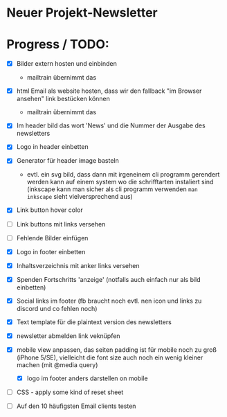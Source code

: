# Neuer Projekt-Newsletter #



# Progress / TODO:

- [X] Bilder extern hosten und einbinden
  - mailtrain übernimmt das

- [X] html Email als website hosten, dass wir den fallback "im Browser ansehen" link bestücken können
  - mailtrain übernimmt das

- [X] Im header bild das wort 'News' und die Nummer der Ausgabe des newsletters
- [X] Logo in header einbetten
- [X] Generator für header image basteln
  - evtl. ein svg bild, dass dann mit irgeneinem cli programm gerendert werden kann auf einem system wo die schrifftarten instaliert sind (inkscape kann man sicher als cli programm verwenden `man inkscape` sieht vielversprechend aus)
- [X] Link button hover color
- [ ] Link buttons mit links versehen
- [ ] Fehlende Bilder einfügen
- [X] Logo in footer einbetten

- [X] Inhaltsverzeichnis mit anker links versehen

- [X] Spenden Fortschritts 'anzeige' (notfalls auch einfach nur als bild einbetten)

- [X] Social links im footer (fb braucht noch evtl. nen icon und links zu discord und co fehlen noch)

- [X] Text template für die plaintext version des newsletters

- [X] newsletter abmelden link veknüpfen

- [X] mobile view anpassen, das seiten padding ist für mobile noch zu groß (iPhone 5/SE),
vielleicht die font size auch noch ein wenig kleiner machen (mit @media query)
  - [X] logo im footer anders darstellen on mobile

- [ ] CSS - apply some kind of reset sheet

- [ ] Auf den 10 häufigsten Email clients testen